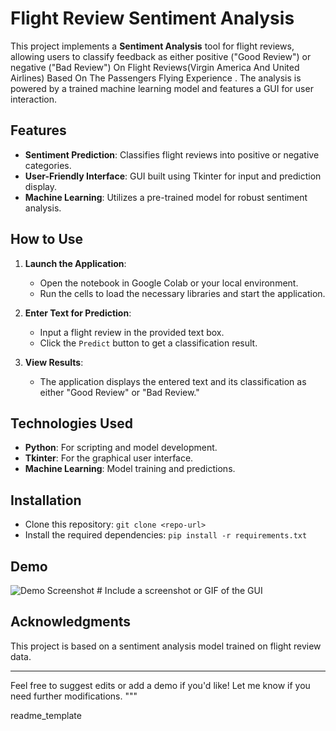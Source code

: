 # Flight Review Sentiment Analysis

This project implements a **Sentiment Analysis** tool for flight reviews, allowing users to classify feedback as either positive ("Good Review") or negative ("Bad Review") On Flight Reviews(Virgin America And United Airlines) Based On The Passengers Flying Experience . The analysis is powered by a trained machine learning model and features a GUI for user interaction.

## Features

- **Sentiment Prediction**: Classifies flight reviews into positive or negative categories.
- **User-Friendly Interface**: GUI built using Tkinter for input and prediction display.
- **Machine Learning**: Utilizes a pre-trained model for robust sentiment analysis.

## How to Use

1. **Launch the Application**:
   - Open the notebook in Google Colab or your local environment.
   - Run the cells to load the necessary libraries and start the application.

2. **Enter Text for Prediction**:
   - Input a flight review in the provided text box.
   - Click the `Predict` button to get a classification result.

3. **View Results**:
   - The application displays the entered text and its classification as either "Good Review" or "Bad Review."

## Technologies Used

- **Python**: For scripting and model development.
- **Tkinter**: For the graphical user interface.
- **Machine Learning**: Model training and predictions.

## Installation

- Clone this repository: `git clone <repo-url>`
- Install the required dependencies: `pip install -r requirements.txt`

## Demo

![Demo Screenshot](demo.png)  # Include a screenshot or GIF of the GUI

## Acknowledgments

This project is based on a sentiment analysis model trained on flight review data.

---

Feel free to suggest edits or add a demo if you'd like! Let me know if you need further modifications.
"""

readme_template

